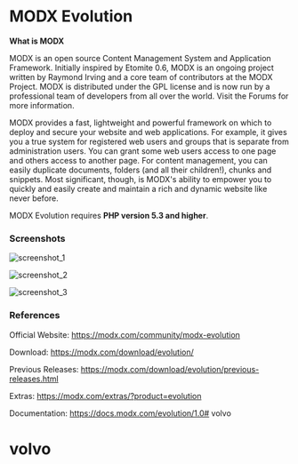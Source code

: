 # MODX Evolution

**What is MODX**

MODX is an open source Content Management System and Application Framework. Initially inspired by Etomite 0.6, MODX is an ongoing project written by Raymond Irving and a core team of contributors at the MODX Project. MODX is distributed under the GPL license and is now run by a professional team of developers from all over the world. Visit the Forums for more information.

MODX provides a fast, lightweight and powerful framework on which to deploy and secure your website and web applications. For example, it gives you a true system for registered web users and groups that is separate from administration users. You can grant some web users access to one page and others access to another page. For content management, you can easily duplicate documents, folders (and all their children!), chunks and snippets. Most significant, though, is MODX's ability to empower you to quickly and easily create and maintain a rich and dynamic website like never before.

MODX Evolution requires **PHP version 5.3 and higher**.

### Screenshots

![screenshot_1](https://cloud.githubusercontent.com/assets/523389/20504423/97db8bf8-b047-11e6-9eef-550c1c7d34f2.jpg)

![screenshot_2](https://cloud.githubusercontent.com/assets/523389/20504414/926ceec8-b047-11e6-8760-3d11d6610977.jpg)

![screenshot_3](https://cloud.githubusercontent.com/assets/523389/20504420/956ef5d0-b047-11e6-9460-7c7a471bada6.jpg)

### References

Official Website:
https://modx.com/community/modx-evolution

Download:
https://modx.com/download/evolution/

Previous Releases:
https://modx.com/download/evolution/previous-releases.html

Extras:
https://modx.com/extras/?product=evolution

Documentation:
https://docs.modx.com/evolution/1.0# volvo
# volvo
